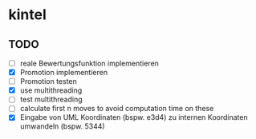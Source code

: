 # kintel
## TODO

- [ ] reale Bewertungsfunktion implementieren
- [x] Promotion implementieren
- [ ] Promotion testen
- [x] use multithreading
- [ ] test multithreading
- [ ] calculate first n moves to avoid computation time on these
- [x] Eingabe von UML Koordinaten (bspw. e3d4) zu internen Koordinaten umwandeln (bspw. 5344)